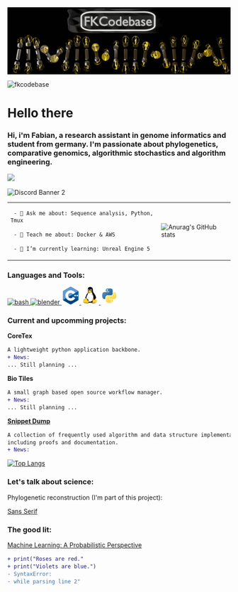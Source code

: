 <!---
--- My Label ---
-->
 <img align="center" alt="Coding" width="1000" src="https://github.com/FKCodebase/FKCodebase/blob/master/GifRender.gif">
 
 <!---
--- Views ---
-->
<p align="left"> <img src="https://komarev.com/ghpvc/?username=fkcodebase&label=Profile%20views&color=0e75b6&style=flat" alt="fkcodebase" /> </p>
  
 
<!---
--- Me ---
-->
<h1 align="left"> Hello there </h1>
<h3 align="left">Hi, i'm Fabian, a research assistant in genome informatics and student from germany.
I'm passionate about phylogenetics, comparative genomics, algorithmic stochastics
and algorithm engineering.
</h3>

<!---
Contact
-->

<a href="mailto:fkcodebase@mail.com"><img src="https://img.shields.io/badge/gmail-%23DD0031.svg?&style=for-the-badge&logo=gmail&logoColor=white"/></a>

![Discord Banner 2](https://discordapp.com/api/guilds/1016693495395799131/widget.png?style=banner2)

<table border="0">
 <tr>
    <td>
     
     - 💬 Ask me about: Sequence analysis, Python, Tmux

     - 🤝 Teach me about: Docker & AWS

     - 🌱 I’m currently learning: Unreal Engine 5
     
  </td>
  
  <td>
   
   <!---
   GitHubStats
   -->
    
   ![Anurag's GitHub stats](https://github-readme-stats.vercel.app/api?username=FKCodebase&theme=algolia&show_icons=true)
   
  </td>
 </tr>
</table>


<h3 align="left">Languages and Tools:</h3>
<p align="left"> 
<a href="https://www.gnu.org/software/bash/" target="_blank" rel="noreferrer"> <img src="https://www.vectorlogo.zone/logos/gnu_bash/gnu_bash-icon.svg" alt="bash" width="40" height="40"/> </a> 
<a href="https://www.blender.org/" target="_blank" rel="noreferrer"> <img src="https://download.blender.org/branding/community/blender_community_badge_white.svg" alt="blender" width="40" height="40"/> </a> <a href="https://www.w3schools.com/cpp/" target="_blank" rel="noreferrer"> <img src="https://raw.githubusercontent.com/devicons/devicon/master/icons/cplusplus/cplusplus-original.svg" alt="cplusplus" width="40" height="40"/> </a> 
<a href="https://www.linux.org/" target="_blank" rel="noreferrer"> <img src="https://raw.githubusercontent.com/devicons/devicon/master/icons/linux/linux-original.svg" alt="linux" width="40" height="40"/> </a> 
<a href="https://www.python.org" target="_blank" rel="noreferrer"> <img src="https://raw.githubusercontent.com/devicons/devicon/master/icons/python/python-original.svg" alt="python" width="40" height="40"/> </a> 
</p>

<!---
--- Projects ---
-->
<h3 align="left">Current and upcomming projects: </h3>

__CoreTex__
```diff
A lightweight python application backbone.
+ News:
... Still planning ...
```

__Bio Tiles__
```diff
A small graph based open source workflow manager.
+ News:
... Still planning ...
```

__[Snippet Dump](https://github.com/FKCodebase/Snippet-Dump)__
```diff
A collection of frequently used algorithm and data structure implementations
including proofs and documentation.
+ News:
```

<!---
Top Langs
-->
[![Top Langs](https://github-readme-stats.vercel.app/api/top-langs/?username=FKCodebase&layout=compact)](https://github.com/anuraghazra/github-readme-stats)

<!---
--- Science ---
-->
<h3 align="left">Let's talk about science:</h3>
Phylogenetic reconstruction (I'm part of this project):

[Sans Serif](https://academic.oup.com/bioinformatics/article/37/24/4868/6300510)
<br />

<!---
Lit---
-->
<h3 align="left">The good lit:</h3>

[Machine Learning: A Probabilistic Perspective](https://www.amazon.de/Machine-Learning-Probabilistic-Perspective-computation/dp/0262018020)

```diff
+ print("Roses are red."
+ print("Violets are blue.")
- SyntaxError:
- while parsing line 2"
```
